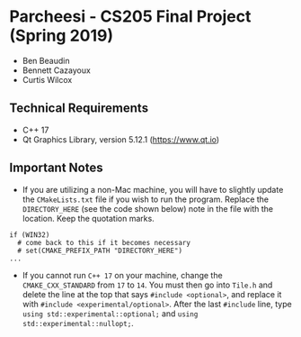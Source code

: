 # Parcheesi - CS205 Final Project (Spring 2019)
- Ben Beaudin
- Bennett Cazayoux
- Curtis Wilcox

## Technical Requirements
- C++ 17
- Qt Graphics Library, version 5.12.1 (https://www.qt.io)
## Important Notes
- If you are utilizing a non-Mac machine, you will have to slightly update the `CMakeLists.txt` file if you wish to run the program. Replace the `DIRECTORY_HERE` (see the code shown below) note in the file with the location. Keep the quotation marks.
```
if (WIN32)
  # come back to this if it becomes necessary
  # set(CMAKE_PREFIX_PATH "DIRECTORY_HERE")
...
```

- If you cannot run `C++ 17` on your machine, change the `CMAKE_CXX_STANDARD` from `17` to `14`. You must then go into `Tile.h` and delete the line at the top that says `#include <optional>`, and replace it with `#include <experimental/optional>`. After the last `#include` line, type `using std::experimental::optional;` and `using std::experimental::nullopt;`.
